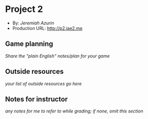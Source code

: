 # Project 2
+ By: *Jeremiah Azurin*
+ Production URL: <http://p2.jae2.me>

## Game planning
*Share the "plain English" notes/plan for your game*

## Outside resources
*your list of outside resources go here*

## Notes for instructor
*any notes for me to refer to while grading; if none, omit this section*